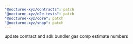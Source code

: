 ```yaml
---
"@nocturne-xyz/contracts": patch
"@nocturne-xyz/e2e-tests": patch
"@nocturne-xyz/core": patch
"@nocturne-xyz/snap": patch
---
```


update contract and sdk bundler gas comp estimate numbers
